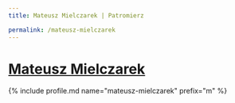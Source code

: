 ```yaml
---
title: Mateusz Mielczarek | Patromierz

permalink: /mateusz-mielczarek
---
```


# [Mateusz Mielczarek](https://patronite.pl/mateusz-mielczarek)

{% include profile.md name="mateusz-mielczarek" prefix="m" %}
